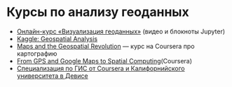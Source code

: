 # Курсы по анализу геоданных
- [Онлайн-курс «Визуализация геоданных»](https://github.com/minikarma/geotalk) (видео и блокноты Jupyter)
- [Kaggle: Geospatial Analysis](https://www.kaggle.com/learn/geospatial-analysis)
- [Maps and the Geospatial Revolution](https://class.coursera.org/maps-002) — курс на Coursera про картографию
- [From GPS and Google Maps to Spatial Computing](https://www.coursera.org/course/spatialcomputing)(Coursera)
- [Специализация по ГИС от Coursera и Калифорнийского университета в Девисе](https://ru.coursera.org/specializations/gis)